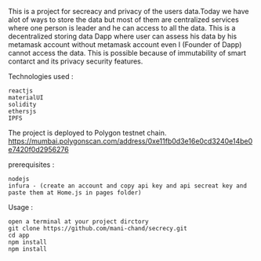 This is a project for secreacy and privacy of the users data.Today we have alot of ways to store the data but most of them are centralized services where one person is leader and he can access to all the data.
This is a decentralized storing data Dapp where user can assess his data by his metamask account without metamask account even I (Founder of Dapp) cannot access the data.
This is possible because of immutability of smart contarct and its privacy security features.

Technologies used :
 ```
 reactjs
 materialUI
 solidity
 ethersjs
 IPFS
 ```
 The project is deployed to Polygon testnet chain. https://mumbai.polygonscan.com/address/0xe11fb0d3e16e0cd3240e14be0e7420f0d2956276
 
 prerequisites :
 ```
 nodejs
 infura - (create an account and copy api key and api secreat key and paste them at Home.js in pages folder)
 ```
 
 Usage :
 ```
 open a terminal at your project dirctory
 git clone https://github.com/mani-chand/secrecy.git
 cd app
 npm install
 npm install
 ```
 
